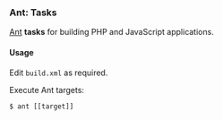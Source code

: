 ### Ant: Tasks

[Ant](http://ant.apache.org/) **tasks** for building PHP and JavaScript applications.

#### Usage

Edit `build.xml` as required.

Execute Ant targets:

    $ ant [[target]]
